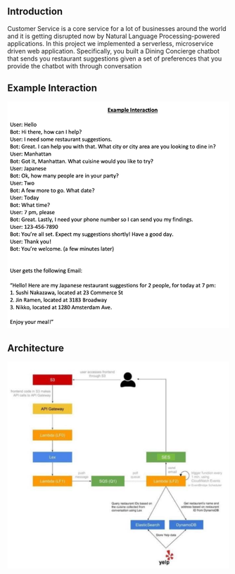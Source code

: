 ## Introduction

Customer Service is a core service for a lot of businesses around the world and it is getting disrupted
now by Natural Language Processing-powered applications.
In this project we implemented a serverless, microservice driven web application. Specifically,
you built a Dining Concierge chatbot that sends you restaurant suggestions given a set of
preferences that you provide the chatbot with through conversation

## Example Interaction

![Example Interaction](./docs/example_interaction.png)

## Architecture

![Architecture](./docs/architecture.png)
